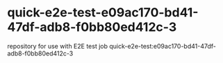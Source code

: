 # quick-e2e-test-e09ac170-bd41-47df-adb8-f0bb80ed412c-3
repository for use with E2E test job quick-e2e-test:e09ac170-bd41-47df-adb8-f0bb80ed412c-3
